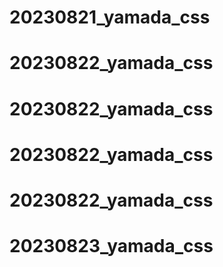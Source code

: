 # 20230821_yamada_css
# 20230822_yamada_css
# 20230822_yamada_css
# 20230822_yamada_css
# 20230822_yamada_css
# 20230823_yamada_css
